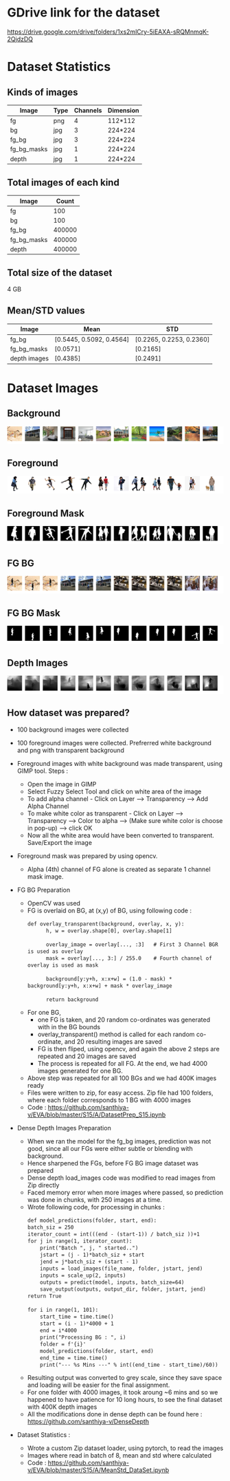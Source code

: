 
# GDrive link for the dataset

https://drive.google.com/drive/folders/1xs2mlCry-5iEAXA-sRQMnmqK-2QjdzDQ

# Dataset Statistics

## Kinds of images 

Image | Type | Channels | Dimension
----- | ---- | -------- | ---------
fg | png | 4 | 112*112
bg | jpg | 3 | 224*224
fg_bg | jpg | 3 | 224*224
fg_bg_masks | jpg | 1 | 224*224
depth | jpg | 1 | 224*224

## Total images of each kind
Image | Count
----- | -----
 fg | 100
 bg | 100
 fg_bg | 400000
 fg_bg_masks | 400000
 depth | 400000

## Total size of the dataset
4 GB

## Mean/STD values 
Image | Mean | STD
----- | ---- | ----
fg_bg | [0.5445, 0.5092, 0.4564] | [0.2265, 0.2253, 0.2360]
fg_bg_masks | [0.0571] | [0.2165]
depth images | [0.4385] | [0.2491]

# Dataset Images

## Background
![BG](https://github.com/santhiya-v/EVA/blob/master/S15/A/dataset_sample/bg.png?raw=true)

## Foreground
![FG](https://github.com/santhiya-v/EVA/blob/master/S15/A/dataset_sample/fg.png?raw=true)

## Foreground Mask
![FG Mask](https://github.com/santhiya-v/EVA/blob/master/S15/A/dataset_sample/fg_mask.png?raw=true)

## FG BG
![FG BG](https://github.com/santhiya-v/EVA/blob/master/S15/A/dataset_sample/fg_bg.png?raw=true)

## FG BG Mask
![FG BG Mask](https://github.com/santhiya-v/EVA/blob/master/S15/A/dataset_sample/fg_bg_mask.png?raw=true)

## Depth Images
![Depth](https://github.com/santhiya-v/EVA/blob/master/S15/A/dataset_sample/depth.png?raw=true)

## How dataset was prepared?

* 100 background images were collected
* 100 foreground images were collected. Prefrerred white background and png with transparent background
* Foreground images with white background was made transparent, using GIMP tool. 
  Steps :
    * Open the image in GIMP
    * Select Fuzzy Select Tool and click on white area of the image
    * To add alpha channel - Click on Layer --> Transparency --> Add Alpha Channel 
    * To make white color as transparent - Click on Layer --> Transparency --> Color to alpha --> (Make sure white color is choose in pop-up) --> click OK
    * Now all the white area would have been converted to transparent. Save/Export the image
* Foreground mask was prepared by using opencv.  
    * Alpha (4th) channel of FG alone is created as separate 1 channel mask image. 
* FG BG Preparation
    * OpenCV was used
    * FG is overlaid on BG, at (x,y) of BG, using following code :
      ```
      def overlay_transparent(background, overlay, x, y):
            h, w = overlay.shape[0], overlay.shape[1]

            overlay_image = overlay[..., :3]   # First 3 Channel BGR is used as overlay
            mask = overlay[..., 3:] / 255.0    # Fourth channel of overlay is used as mask

            background[y:y+h, x:x+w] = (1.0 - mask) * background[y:y+h, x:x+w] + mask * overlay_image

            return background
       ```
    * For one BG, 
        * one FG is taken, and 20 random co-ordinates was generated with in the BG bounds
        * overlay_transparent() method is called for each random co-ordinate, and 20 resulting images are saved
        * FG is then fliped, using opencv, and again the above 2 steps are repeated and 20 images are saved
        * The process is repeated for all FG. At the end, we had 4000 images generated for one BG.
    * Above step was repeated for all 100 BGs and we had 400K images ready
    * Files were written to zip, for easy access. Zip file had 100 folders, where each folder corresponds to 1 BG with 4000 images
    * Code : https://github.com/santhiya-v/EVA/blob/master/S15/A/DatasetPrep_S15.ipynb
    
 * Dense Depth Images Preparation
    * When we ran the model for the fg_bg images, prediction was not good, since all our FGs were either subtle or blending with background.
    * Hence sharpened the FGs, before FG BG image dataset was prepared
    * Dense depth load_images code was modified to read images from Zip directly
    * Faced memory error when more images where passed, so prediction was done in chunks, with 250 images at a time.
    * Wrote following code, for processing in chunks :
      ```
      def model_predictions(folder, start, end):
      batch_siz = 250
      iterator_count = int(((end - (start-1)) / batch_siz ))+1
      for j in range(1, iterator_count):
          print("Batch ", j, " started..")
          jstart = (j - 1)*batch_siz + start
          jend = j*batch_siz + (start - 1)
          inputs = load_images(file_name, folder, jstart, jend)
          inputs = scale_up(2, inputs)
          outputs = predict(model, inputs, batch_size=64)
          save_output(outputs, output_dir, folder, jstart, jend)  
      return True

      for i in range(1, 101):
          start_time = time.time()
          start = (i - 1)*4000 + 1
          end = i*4000
          print("Processing BG : ", i)  
          folder = f'{i}'
          model_predictions(folder, start, end)
          end_time = time.time()
          print("--- %s Mins ---" % int((end_time - start_time)/60))
       ```
    * Resulting output was converted to grey scale, since they save space and loading will be easier for the final assignment.
    * For one folder with 4000 images, it took aroung ~6 mins and so we happened to have patience for 10 long hours, to see the final dataset with 400K depth images
    * All the modifications done in dense depth can be found here : https://github.com/santhiya-v/DenseDepth
    
 * Dataset Statistics :
      * Wrote a custom Zip dataset loader, using pytorch, to read the images
      * Images where read in batch of 8, mean and std where calculated
      * Code : https://github.com/santhiya-v/EVA/blob/master/S15/A/MeanStd_DataSet.ipynb
      

    
